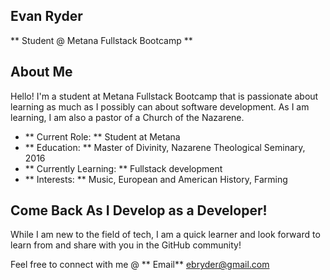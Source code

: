 ## Evan Ryder

** Student @ Metana Fullstack Bootcamp **

## About Me
Hello! I'm a student at Metana Fullstack Bootcamp that is passionate about learning as much as I possibly can about software development. As I am learning, I am also a pastor of a Church of the Nazarene.

 - ** Current Role: ** Student at Metana
 - ** Education: ** Master of Divinity, Nazarene Theological Seminary, 2016
 - ** Currently Learning: ** Fullstack development
 - ** Interests: ** Music, European and American History, Farming

## Come Back As I Develop as a Developer!
While I am new to the field of tech, I am a quick learner and look forward to learn from and share with you in the GitHub community!

Feel free to connect with me @
 ** Email** ebryder@gmail.com

<!--
**evan-ryder1/evan-ryder1** is a ✨ _special_ ✨ repository because its `README.md` (this file) appears on your GitHub profile.

Here are some ideas to get you started:

- 🔭 I’m currently working on ...
- 🌱 I’m currently learning ...
- 👯 I’m looking to collaborate on ...
- 🤔 I’m looking for help with ...
- 💬 Ask me about ...
- 📫 How to reach me: ...
- 😄 Pronouns: ...
- ⚡ Fun fact: ...
-->
